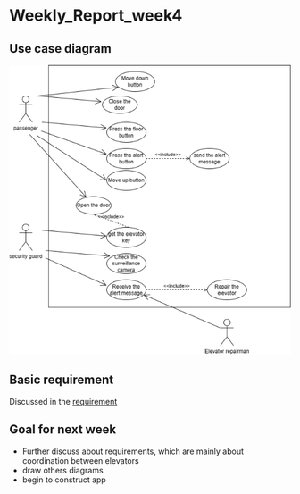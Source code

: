 # Weekly_Report_week4

## Use case diagram

![photo](../other/diagram_image/Use_case_diagram.png)

## Basic requirement

Discussed in the [requirement](../other/file/requirement.md)

## Goal for next week

- Further discuss about requirements, which are mainly about coordination between elevators
- draw others diagrams
- begin to construct app
